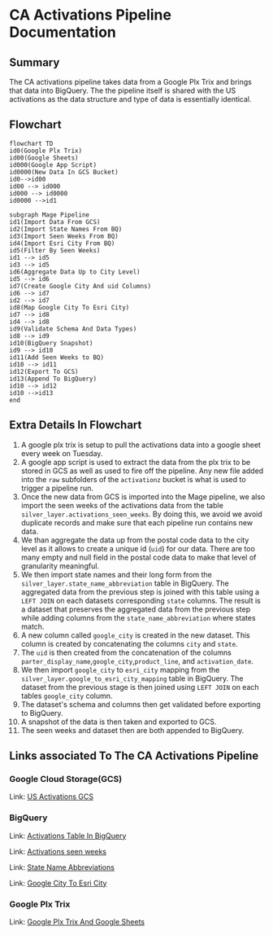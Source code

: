 # CA Activations Pipeline Documentation

## Summary
The CA activations pipeline takes data from a Google Plx Trix and brings that data into BigQuery. The the pipeline itself is shared with the US activations as the data structure and type of data is essentially identical.

## Flowchart

```mermaid
flowchart TD
id0(Google Plx Trix)
id00(Google Sheets)
id000(Google App Script)
id0000(New Data In GCS Bucket)
id0-->id00
id00 --> id000
id000 --> id0000
id0000 -->id1

subgraph Mage Pipeline
id1(Import Data From GCS)
id2(Import State Names From BQ)
id3(Import Seen Weeks From BQ)
id4(Import Esri City From BQ)
id5(Filter By Seen Weeks)
id1 --> id5
id3 --> id5
id6(Aggregate Data Up to City Level)
id5 --> id6
id7(Create Google City And uid Columns)
id6 --> id7
id2 --> id7
id8(Map Google City To Esri City)
id7 --> id8
id4 --> id8
id9(Validate Schema And Data Types)
id8 --> id9
id10(BigQuery Snapshot)
id9 --> id10
id11(Add Seen Weeks to BQ)
id10 --> id11
id12(Export To GCS)
id13(Append To BigQuery)
id10 --> id12
id10 -->id13
end

```

## Extra Details In Flowchart
1. A google plx trix is setup to pull the activations data into a google sheet every week on Tuesday.
2. A google app script is used to extract the data from the plx trix to be stored in GCS as well as used to fire off the pipeline. Any new file added into the `raw` subfolders of the `activationz` bucket is what is used to trigger a pipeline run.
3. Once the new data from GCS is imported into the Mage pipeline, we also import the seen weeks of the activations data from the table `silver_layer.activations_seen_weeks`. By doing this, we avoid we avoid duplicate records and make sure that each pipeline run contains new data.
4. We than aggregate the data up from the postal code data to the city level as it allows to create a unique id (`uid`) for our data. There are too many empty and null field in the postal code data to make that level of granularity meaningful.
5. We then import state names and their long form from the `silver_layer.state_name_abbreviation` table in BigQuery. The aggregated data from the previous step is joined with this table using a `LEFT JOIN` on each datasets corresponding `state` columns. The result is a dataset that preserves the aggregated data from the previous step while adding columns from the `state_name_abbreviation` where states match.
6. A new column called `google_city` is created in the new dataset. This column is created by concatenating the columns `city` and `state`.
7. The `uid` is then created from the concatenation of the columns `parter_display_name`,`google_city`,`product_line`, and `activation_date`.
8. We then import  `google_city` to `esri_city` mapping from the `silver_layer.google_to_esri_city_mapping` table in BigQuery. The dataset from the previous stage is then joined using `LEFT JOIN` on each tables `google_city` column.
9. The dataset's schema and columns then get validated before exporting to BigQuery.
10. A snapshot of the data is then taken and exported to GCS.
11. The seen weeks and dataset then are both appended to BigQuery.

## Links associated To The CA Activations Pipeline

### Google Cloud Storage(GCS)

Link: [US Activations GCS](https://console.cloud.google.com/storage/browser/activationz/CA_wkly?pageState=(%22StorageObjectListTable%22:(%22f%22:%22%255B%255D%22))&authuser=0&project=orbital-airfoil-393318&prefix=&forceOnObjectsSortingFiltering=false)

### BigQuery

Link: [Activations Table In BigQuery](https://console.cloud.google.com/bigquery?referrer=search&authuser=0&project=orbital-airfoil-393318&ws=!1m5!1m4!4m3!1sorbital-airfoil-393318!2ssilver_layer!3sactivations&rapt=AEjHL4M3f1x-ugX3r2tv7CC0cfTq6BB4R8m1vz8I7eRwRzIIlweBDeDyb1Szukb44sXCvkGPZQRqkkldaGjC0hco7N8INVwB2iIz_1GXSr4oQIBheX6SdLo&pli=1)

Link: [Activations seen weeks](https://console.cloud.google.com/bigquery?referrer=search&authuser=0&project=orbital-airfoil-393318&ws=!1m5!1m4!4m3!1sorbital-airfoil-393318!2ssilver_layer!3sactivations_seen_weeks&rapt=AEjHL4M3f1x-ugX3r2tv7CC0cfTq6BB4R8m1vz8I7eRwRzIIlweBDeDyb1Szukb44sXCvkGPZQRqkkldaGjC0hco7N8INVwB2iIz_1GXSr4oQIBheX6SdLo&pli=1)

Link: [State Name Abbreviations](https://console.cloud.google.com/bigquery?referrer=search&authuser=0&project=orbital-airfoil-393318&ws=!1m5!1m4!4m3!1sorbital-airfoil-393318!2ssilver_layer!3sstate_name_abbreviation&rapt=AEjHL4M3f1x-ugX3r2tv7CC0cfTq6BB4R8m1vz8I7eRwRzIIlweBDeDyb1Szukb44sXCvkGPZQRqkkldaGjC0hco7N8INVwB2iIz_1GXSr4oQIBheX6SdLo&pli=1)

Link: [Google City To Esri City](https://console.cloud.google.com/bigquery?referrer=search&authuser=0&project=orbital-airfoil-393318&ws=!1m5!1m4!4m3!1sorbital-airfoil-393318!2ssilver_layer!3sgoogle_to_esri_city_mapping&rapt=AEjHL4M3f1x-ugX3r2tv7CC0cfTq6BB4R8m1vz8I7eRwRzIIlweBDeDyb1Szukb44sXCvkGPZQRqkkldaGjC0hco7N8INVwB2iIz_1GXSr4oQIBheX6SdLo&pli=1)

### Google Plx Trix
Link: [Google Plx Trix And Google Sheets](https://docs.google.com/spreadsheets/d/1fCZYXlIVGgM5Js712ehdhkABy0zDDv9lReyW2O9cjaA/edit?resourcekey=0-gw_FuZqGmF7pg7zGv5W_bg#gid=156467221)
